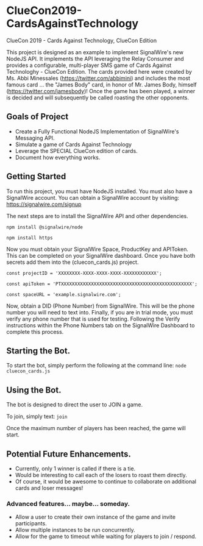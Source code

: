 # ClueCon2019-CardsAgainstTechnology
ClueCon 2019 - Cards Against Technology, ClueCon Edition

This project is designed as an example to implement SignalWire's new NodeJS API.
It implements the API leveraging the Relay Consumer and provides a configurable, multi-player SMS game of Cards Against Technologhy - ClueCon Edition.  The cards provided here were created by Ms. Abbi Minessales (https://twitter.com/abbimini) and includes the most famous card ... the "James Body" card, in honor of Mr. James Body, himself (https://twitter.com/jamesbody)!  Once the game has been played, a winner is decided and will subsequently be called roasting the other opponents.

## Goals of Project

* Create a Fully Functional NodeJS Implementation of SignalWire's Messaging API.
* Simulate a game of Cards Against Technology
* Leverage the SPECIAL ClueCon edition of cards.
* Document how everything works.

## Getting Started
To run this project, you must have NodeJS installed.  You must also have a SignalWire account.
You can obtain a SignalWire account by visiting:  https://signalwire.com/signup

The next steps are to install the SignalWire API and other dependencies.

`npm install @signalwire/node`

`npm install https`

Now you must obtain your SignalWire Space, ProductKey and APIToken.  This can be completed on your SignalWire dashboard.  Once you have both secrets add them into the (cluecon_cards.js) project.

`const projectID = 'XXXXXXXX-XXXX-XXXX-XXXX-XXXXXXXXXXXX';`

`const apiToken = 'PTXXXXXXXXXXXXXXXXXXXXXXXXXXXXXXXXXXXXXXXXXXXXXXXX';`

`const spaceURL = 'example.signalwire.com';`

Now, obtain a DID (Phone Number) from SignalWire.  This will be the phone number you will need to text into.
Finally, if you are in trial mode, you must verify any phone number that is used for testing.  Following the Verify instructions within the Phone Numbers tab on the SignalWire Dashboard to complete this process.

## Starting the Bot.
To start the bot, simply perform the following at the command line:
`node cluecon_cards.js`

## Using the Bot.
The bot is designed to direct the user to JOIN a game.

To join, simply text:  `join`

Once the maximum number of players has been reached, the game will start.

## Potential Future Enhancements.
* Currently, only 1 winner is called if there is a tie.
* Would be interesting to call each of the losers to roast them directly.
* Of course, it would be awesome to continue to collaborate on additional cards and loser messages!

### Advanced features... maybe... someday.
* Allow a user to create their own instance of the game and invite participants.
* Allow multiple instances to be run concurrently.
* Allow for the game to timeout while waiting for players to join / respond.

